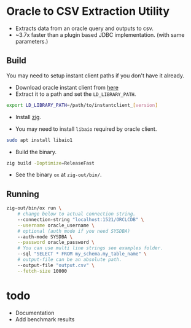 # Oracle to CSV Extraction Utility

- Extracts data from an oracle query and outputs to csv.
- ~3.7x faster than a plugin based JDBC implementation. (with same parameters.)

## Build

You may need to setup instant client paths if you don't have it already.

- Download oracle instant client from [here](https://www.oracle.com/database/technologies/instant-client/downloads.html)
- Extract it to a path and set the `LD_LIBRARY_PATH`.
```sh
export LD_LIBRARY_PATH=/path/to/instantclient_[version]
```

- Install [zig](https://ziglang.org).

- You may need to install `libaio` required by oracle client.
```sh
sudo apt install libaio1
```

- Build the binary.
```sh
zig build -Doptimize=ReleaseFast
```

- See the binary `ox` at `zig-out/bin/`.

## Running

```sh
zig-out/bin/ox run \
    # change below to actual connection string.
    --connection-string "localhost:1521/ORCLCDB" \
    --username oracle_username \
    # optional (auth mode if you need SYSDBA)
    --auth-mode SYSDBA \
    --password oracle_password \
    # You can use multi line strings see examples folder.
    --sql "SELECT * FROM my_schema.my_table_name" \
    # output-file can be an absolute path.
    --output-file "output.csv" \
    --fetch-size 10000
```


# todo
- Documentation
- Add benchmark results
